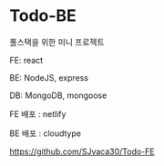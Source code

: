 # Todo-BE

풀스택을 위한 미니 프로젝트

FE: react

BE: NodeJS, express

DB: MongoDB, mongoose

FE 배포 : netlify

BE 배포 : cloudtype

https://github.com/SJvaca30/Todo-FE
